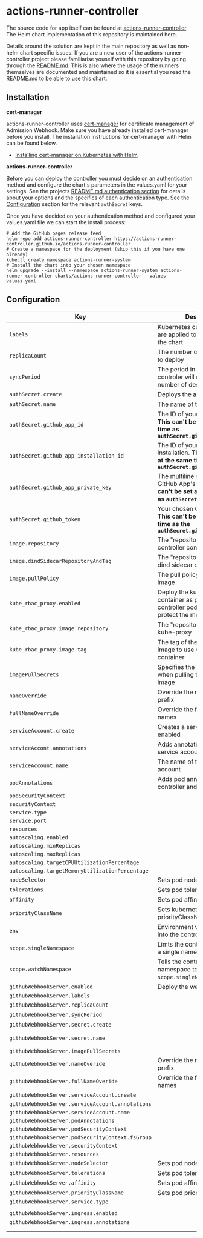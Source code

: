# actions-runner-controller

The source code for app itself can be found at [actions-runner-controller](https://github.com/actions-runner-controller/actions-runner-controller). The Helm chart implementation of this repository is 
maintained here.

Details around the solution are kept in the main repository as well as non-helm chart specific issues. If you are a new user of the actions-runner-controller project please familiarise youself with this repository by going through the [README.md](https://github.com/actions-runner-controller/actions-runner-controller/blob/master/README.md). This is also where the usage of the runners themselves are documented and maintained so it is essential you read the README.md to be able to use this chart.

## Installation
**cert-manager**

actions-runner-controller uses [cert-manager](https://cert-manager.io/docs/installation/kubernetes/) for certificate management of Admission Webhook. Make sure you have already installed cert-manager before you install. The installation instructions for cert-manager with Helm can be found below.

- [Installing cert-manager on Kubernetes with Helm](https://cert-manager.io/docs/installation/kubernetes/#installing-with-helm)

**actions-runner-controller**

Before you can deploy the controller you must decide on an authentication method and configure the chart's parameters in the values.yaml for your settings. See the projects [README.md authentication section](https://github.com/actions-runner-controller/actions-runner-controller#setting-up-authentication-with-github-api) for details about your options and the specifics of each authentication type. See the [Configuration](#Configuration) section for the relevant `authSecret` keys.

Once you have decided on your authentication method and configured your values.yaml file we can start the install process:

```shell
# Add the GitHub pages release feed 
helm repo add actions-runner-controller https://actions-runner-controller.github.io/actions-runner-controller
# Create a namespace for the deployment (skip this if you have one already)
kubectl create namespace actions-runner-system
# Install the chart into your chosen namespace
helm upgrade --install --namespace actions-runner-system actions-runner-controller-charts/actions-runner-controller --values values.yaml
```

## Configuration

| Key                                              | Description                                                                                                                              | Default                              |
|--------------------------------------------------|------------------------------------------------------------------------------------------------------------------------------------------|--------------------------------------|
| `labels`                                         | Kubernetes custom labels that are applied to all resources in the chart                                                                  |                                      |
| `replicaCount`                                   | The number of controller pods to deploy                                                                                                  | 1                                    |
| `syncPeriod`                                     | The period in which the controler will reconcile the number of desired runners                                                           | 10m                                  |
| `authSecret.create`                              | Deploys the auth secret                                                                                                                  | true                                 |
| `authSecret.name`                                | The name of the auth secret                                                                                                              | controller-manager                   |
| `authSecret.github_app_id`                       | The ID of your GitHub App. **This can't be set at the same time as `authSecret.github_token`**                                           |                                      |
| `authSecret.github_app_installation_id`          | The ID of your GitHub App installation. **This can't be set at the same time as `authSecret.github_token`**                              |                                      |
| `authSecret.github_app_private_key`              | The multiline string of your GitHub App's private key. **This can't be set at the same time as `authSecret.github_token`**               |                                      |
| `authSecret.github_token`                        | Your chosen GitHub PAT token. **This can't be set at the same time as the `authSecret.github_token_app_*`**                              |                                      |
| `image.repository`                               | The "repository/image" of the controller container                                                                                       | summerwind/actions-runner-controller |
| `image.dindSidecarRepositoryAndTag`              | The "repository/image" of the dind sidecar container                                                                                     |                                      |
| `image.pullPolicy`                               | The pull policy of the controller image                                                                                                  | IfNotPresent                         |
| `kube_rbac_proxy.enabled`                        | Deploy the kube-proxy container as part of the controller pod. This is used to protect the metrics endpoint                              | true                                 |
| `kube_rbac_proxy.image.repository`               | The "repository/image" of the kube-proxy                                                                                                 | quay.io/brancz/kube-rbac-proxy       |
| `kube_rbac_proxy.image.tag`                      | The tag of the kube-proxy image to use when pulling the container                                                                        | v0.8.0                               |
| `imagePullSecrets`                               | Specifies the secret to be used when pulling the controller image                                                                        |                                      |
| `nameOverride`                                   | Override the resource name prefix	                                                                                                      |                                      |
| `fullNameOverride`                               | Override the full resource names	                                                                                                      |                                      |	
| `serviceAccount.create`                          | Creates a service account if enabled                                                                                                     | true                                 |
| `serviceAccont.annotations`                      | Adds annotations to the service account                                                                                                  |                                      |
| `serviceAccount.name`                            | The name of the service account                                                                                                          |                                      |
| `podAnnotations`                                 | Adds pod annotations to the controller and webhook server                                                                                |                                      |
| `podSecurityContext`                             |                                                                                                                                          |                                      |
| `securityContext`                                |                                                                                                                                          |                                      |
| `service.type`                                   |                                                                                                                                          |                                      |
| `service.port`                                   |                                                                                                                                          |                                      |
| `resources`                                      |                                                                                                                                          |                                      |
| `autoscaling.enabled`                            |                                                                                                                                          |                                      |
| `autoscaling.minReplicas`                        |                                                                                                                                          |                                      |
| `autoscaling.maxReplicas`                        |                                                                                                                                          |                                      |
| `autoscaling.targetCPUUtilizationPercentage`     |                                                                                                                                          |                                      |
| `autoscaling.targetMemoryUtilizationPercentage`  |                                                                                                                                          |                                      |
| `nodeSelector`                                   | Sets pod nodeSelector                                                                                                                    |                                      |
| `tolerations`                                    | Sets pod tolerations                                                                                                                     |                                      |
| `affinity`                                       | Sets pod affinity rules                                                                                                                  |                                      |
| `priorityClassName`                              | Sets kubernetes priorityClassName                                                                                                        |                                      |
| `env`                                            | Environment variables to inject into the controller container                                                                            |                                      |
| `scope.singleNamespace`                          | Limts the controller to watching a single namespace.                                                                                     | false                                |
| `scope.watchNamespace`                           | Tells the controller which namespace to watch if `scope.singleNamespace` is true                                                         |                                      |
| `githubWebhookServer.enabled`                    | Deploy the webhook server                                                                                                                | false                                |
| `githubWebhookServer.labels`                     |                                                                                                                                          |                                      |
| `githubWebhookServer.replicaCount`               |                                                                                                                                          | 1                                    |
| `githubWebhookServer.syncPeriod`                 |                                                                                                                                          | 10m                                  |
| `githubWebhookServer.secret.create`              |                                                                                                                                          | true                                 |
| `githubWebhookServer.secret.name`                |                                                                                                                                          | github-webhook-server                |
| `githubWebhookServer.imagePullSecrets`           |                                                                                                                                          |                                      |
| `githubWebhookServer.nameOveride`                | Override the resource name prefix	                                                                                                      |                                      |
| `githubWebhookServer.fullNameOveride`            | Override the full resource names	                                                                                                      |                                      |
| `githubWebhookServer.serviceAccount.create`      |                                                                                                                                          | true                                 |
| `githubWebhookServer.serviceAccount.annotations` |                                                                                                                                          |                                      |
| `githubWebhookServer.serviceAccount.name`        |                                                                                                                                          |                                      |
| `githubWebhookServer.podAnnotations`             |                                                                                                                                          |                                      |
| `githubWebhookServer.podSecurityContext`         |                                                                                                                                          |                                      |
| `githubWebhookServer.podSecurityContext.fsGroup` |                                                                                                                                          |                                      |
| `githubWebhookServer.securityContext`            |                                                                                                                                          |                                      |
| `githubWebhookServer.resources`                  |                                                                                                                                          |                                      |
| `githubWebhookServer.nodeSelector`               | Sets pod nodeSelector                                                                                                                    |                                      |
| `githubWebhookServer.tolerations`                | Sets pod tolerations                                                                                                                     |                                      |
| `githubWebhookServer.affinity`                   | Sets pod affinity rules                                                                                                                  |                                      |
| `githubWebhookServer.priorityClassName`          | Sets pod priorityClassName                                                                                                               |                                      |
| `githubWebhookServer.service.type`               |                                                                                                                                          |                                      |
|                                                  |                                                                                                                                          |                                      |
| `githubWebhookServer.ingress.enabled`            |                                                                                                                                          | false                                |
| `githubWebhookServer.ingress.annotations`        |                                                                                                                                          |                                      |
|                                                  |                                                                                                                                          |                                      |
|                                                  |                                                                                                                                          |                                             